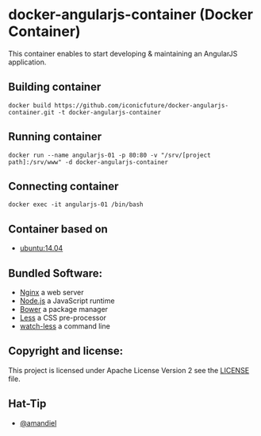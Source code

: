 # docker-angularjs-container (Docker Container)

This container enables to start developing & maintaining an AngularJS application.

## Building container
```
docker build https://github.com/iconicfuture/docker-angularjs-container.git -t docker-angularjs-container
```

## Running container
```
docker run --name angularjs-01 -p 80:80 -v "/srv/[project path]:/srv/www" -d docker-angularjs-container
```

## Connecting container
```
docker exec -it angularjs-01 /bin/bash
```

## Container based on
* [ubuntu:14.04](https://hub.docker.com/_/ubuntu/)

## Bundled Software:
* [Nginx](https://www.nginx.com/) a web server
* [Node.js](https://nodejs.org/en/) a JavaScript runtime
* [Bower](http://bower.io/) a package manager
* [Less](http://lesscss.org/) a CSS pre-processor
* [watch-less](https://www.npmjs.com/package/watch-less) a command line

## Copyright and license:
This project is licensed under Apache License Version 2 see 
the [LICENSE](https://github.com/mlatzko/docker-angularjs-container/blob/master/LICENSE) file.

## Hat-Tip
* [@amandiel](https://github.com/amandiel)
